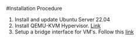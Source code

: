 #Installation Procedure

1. Install and update Ubuntu Server 22.04
2. Install QEMU-KVM Hypervisor. [Link](https://phoenixnap.com/kb/ubuntu-install-kvm)
3. Setup a bridge interface for VM's. Follow this [link](https://github.com/aasim-h/kvm-setup/edit/main/bridge_int.md)
